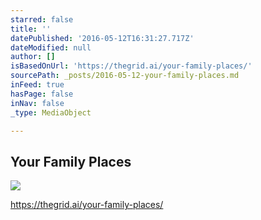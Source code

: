 ```yaml
---
starred: false
title: ''
datePublished: '2016-05-12T16:31:27.717Z'
dateModified: null
author: []
isBasedOnUrl: 'https://thegrid.ai/your-family-places/'
sourcePath: _posts/2016-05-12-your-family-places.md
inFeed: true
hasPage: false
inNav: false
_type: MediaObject

---
```

<article style=""><h1>Your Family Places</h1><img src="https://the-grid-user-content.s3-us-west-2.amazonaws.com/75e24408-459a-43b5-801a-4c499768bc3e.jpg" /></article>

https://thegrid.ai/your-family-places/
